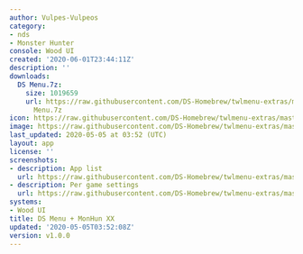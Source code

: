 ```yaml
---
author: Vulpes-Vulpeos
category:
- nds
- Monster Hunter
console: Wood UI
created: '2020-06-01T23:44:11Z'
description: ''
downloads:
  DS Menu.7z:
    size: 1019659
    url: https://raw.githubusercontent.com/DS-Homebrew/twlmenu-extras/master/_nds/TWiLightMenu/akmenu/themes/DS
      Menu.7z
icon: https://raw.githubusercontent.com/DS-Homebrew/twlmenu-extras/master/unistore/icons/ak.png
image: https://raw.githubusercontent.com/DS-Homebrew/twlmenu-extras/master/unistore/icons/ak.png
last_updated: 2020-05-05 at 03:52 (UTC)
layout: app
license: ''
screenshots:
- description: App list
  url: https://raw.githubusercontent.com/DS-Homebrew/twlmenu-extras/master/_nds/TWiLightMenu/akmenu/themes/meta/DS%20Menu/screenshots/app-list.png
- description: Per game settings
  url: https://raw.githubusercontent.com/DS-Homebrew/twlmenu-extras/master/_nds/TWiLightMenu/akmenu/themes/meta/DS%20Menu/screenshots/per-game-settings.png
systems:
- Wood UI
title: DS Menu + MonHun XX
updated: '2020-05-05T03:52:08Z'
version: v1.0.0
---
```


